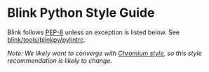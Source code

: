 # Blink Python Style Guide

Blink follows [PEP-8](https://www.python.org/dev/peps/pep-0008/) unless an
exception is listed below. See
[blink/tools/blinkpy/pylintrc](https://chromium.googlesource.com/chromium/src/+/main/third_party/blink/tools/blinkpy/pylintrc).

_Note: We likely want to converge with [Chromium style](python.md), so this
style recommendation is likely to change._
